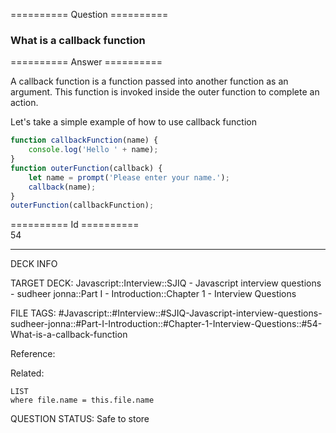 ========== Question ==========  

### What is a callback function  

========== Answer ==========  

A callback function is a function passed into another function as an argument. This function is invoked inside the outer function to complete an action.

Let's take a simple example of how to use callback function

```javascript
function callbackFunction(name) {
    console.log('Hello ' + name);
}
function outerFunction(callback) {
    let name = prompt('Please enter your name.');
    callback(name);
}
outerFunction(callbackFunction);
```

========== Id ==========  
54

---

DECK INFO

TARGET DECK: Javascript::Interview::SJIQ - Javascript interview questions - sudheer jonna::Part I - Introduction::Chapter 1 - Interview Questions

FILE TAGS: #Javascript::#Interview::#SJIQ-Javascript-interview-questions-sudheer-jonna::#Part-I-Introduction::#Chapter-1-Interview-Questions::#54-What-is-a-callback-function

Reference:

Related:

```dataview
LIST
where file.name = this.file.name
```

QUESTION STATUS: Safe to store
